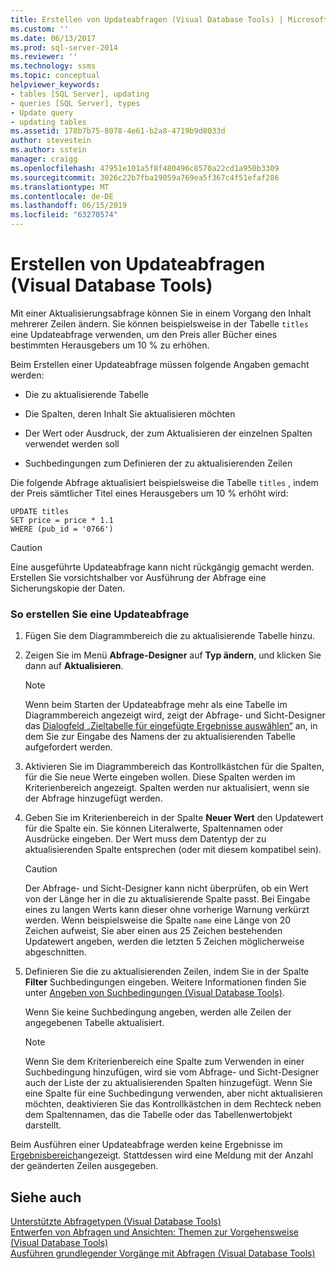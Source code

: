 ```yaml
---
title: Erstellen von Updateabfragen (Visual Database Tools) | Microsoft-Dokumentation
ms.custom: ''
ms.date: 06/13/2017
ms.prod: sql-server-2014
ms.reviewer: ''
ms.technology: ssms
ms.topic: conceptual
helpviewer_keywords:
- tables [SQL Server], updating
- queries [SQL Server], types
- Update query
- updating tables
ms.assetid: 178b7b75-8078-4e61-b2a8-4719b9d8033d
author: stevestein
ms.author: sstein
manager: craigg
ms.openlocfilehash: 47951e101a5f8f480496c8570a22cd1a950b3309
ms.sourcegitcommit: 3026c22b7fba19059a769ea5f367c4f51efaf286
ms.translationtype: MT
ms.contentlocale: de-DE
ms.lasthandoff: 06/15/2019
ms.locfileid: "63270574"
---
```

# <a name="create-update-queries-visual-database-tools"></a>Erstellen von Updateabfragen (Visual Database Tools)
  Mit einer Aktualisierungsabfrage können Sie in einem Vorgang den Inhalt mehrerer Zeilen ändern. Sie können beispielsweise in der Tabelle `titles` eine Updateabfrage verwenden, um den Preis aller Bücher eines bestimmten Herausgebers um 10 % zu erhöhen.  
  
 Beim Erstellen einer Updateabfrage müssen folgende Angaben gemacht werden:  
  
-   Die zu aktualisierende Tabelle  
  
-   Die Spalten, deren Inhalt Sie aktualisieren möchten  
  
-   Der Wert oder Ausdruck, der zum Aktualisieren der einzelnen Spalten verwendet werden soll  
  
-   Suchbedingungen zum Definieren der zu aktualisierenden Zeilen  
  
 Die folgende Abfrage aktualisiert beispielsweise die Tabelle `titles` , indem der Preis sämtlicher Titel eines Herausgebers um 10 % erhöht wird:  
  
```  
UPDATE titles  
SET price = price * 1.1  
WHERE (pub_id = '0766')  
```  
  
> [!CAUTION]  
>  Eine ausgeführte Updateabfrage kann nicht rückgängig gemacht werden. Erstellen Sie vorsichtshalber vor Ausführung der Abfrage eine Sicherungskopie der Daten.  
  
### <a name="to-create-an-update-query"></a>So erstellen Sie eine Updateabfrage  
  
1.  Fügen Sie dem Diagrammbereich die zu aktualisierende Tabelle hinzu.  
  
2.  Zeigen Sie im Menü **Abfrage-Designer** auf **Typ ändern**, und klicken Sie dann auf **Aktualisieren**.  
  
    > [!NOTE]  
    >  Wenn beim Starten der Updateabfrage mehr als eine Tabelle im Diagrammbereich angezeigt wird, zeigt der Abfrage- und Sicht-Designer das [Dialogfeld „Zieltabelle für eingefügte Ergebnisse auswählen“](visual-database-tools.md) an, in dem Sie zur Eingabe des Namens der zu aktualisierenden Tabelle aufgefordert werden.  
  
3.  Aktivieren Sie im Diagrammbereich das Kontrollkästchen für die Spalten, für die Sie neue Werte eingeben wollen. Diese Spalten werden im Kriterienbereich angezeigt. Spalten werden nur aktualisiert, wenn sie der Abfrage hinzugefügt werden.  
  
4.  Geben Sie im Kriterienbereich in der Spalte **Neuer Wert** den Updatewert für die Spalte ein. Sie können Literalwerte, Spaltennamen oder Ausdrücke eingeben. Der Wert muss dem Datentyp der zu aktualisierenden Spalte entsprechen (oder mit diesem kompatibel sein).  
  
    > [!CAUTION]  
    >  Der Abfrage- und Sicht-Designer kann nicht überprüfen, ob ein Wert von der Länge her in die zu aktualisierende Spalte passt. Bei Eingabe eines zu langen Werts kann dieser ohne vorherige Warnung verkürzt werden. Wenn beispielsweise die Spalte `name` eine Länge von 20 Zeichen aufweist, Sie aber einen aus 25 Zeichen bestehenden Updatewert angeben, werden die letzten 5 Zeichen möglicherweise abgeschnitten.  
  
5.  Definieren Sie die zu aktualisierenden Zeilen, indem Sie in der Spalte **Filter** Suchbedingungen eingeben. Weitere Informationen finden Sie unter [Angeben von Suchbedingungen &#40;Visual Database Tools&#41;](specify-search-criteria-visual-database-tools.md).  
  
     Wenn Sie keine Suchbedingung angeben, werden alle Zeilen der angegebenen Tabelle aktualisiert.  
  
    > [!NOTE]  
    >  Wenn Sie dem Kriterienbereich eine Spalte zum Verwenden in einer Suchbedingung hinzufügen, wird sie vom Abfrage- und Sicht-Designer auch der Liste der zu aktualisierenden Spalten hinzugefügt. Wenn Sie eine Spalte für eine Suchbedingung verwenden, aber nicht aktualisieren möchten, deaktivieren Sie das Kontrollkästchen in dem Rechteck neben dem Spaltennamen, das die Tabelle oder das Tabellenwertobjekt darstellt.  
  
 Beim Ausführen einer Updateabfrage werden keine Ergebnisse im [Ergebnisbereich](results-pane-visual-database-tools.md)angezeigt. Stattdessen wird eine Meldung mit der Anzahl der geänderten Zeilen ausgegeben.  
  
## <a name="see-also"></a>Siehe auch  
 [Unterstützte Abfragetypen &#40;Visual Database Tools&#41;](supported-query-types-visual-database-tools.md)   
 [Entwerfen von Abfragen und Ansichten: Themen zur Vorgehensweise &#40;Visual Database Tools&#41;](design-queries-and-views-how-to-topics-visual-database-tools.md)   
 [Ausführen grundlegender Vorgänge mit Abfragen &#40;Visual Database Tools&#41;](perform-basic-operations-with-queries-visual-database-tools.md)  
  
  
